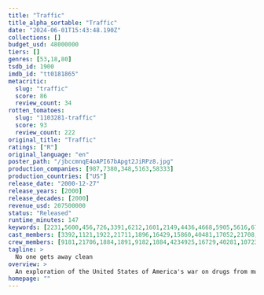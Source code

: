 ```yaml
---
title: "Traffic"
title_alpha_sortable: "Traffic"
date: "2024-06-01T15:43:48.190Z"
collections: []
budget_usd: 48000000
tiers: []
genres: [53,18,80]
tsdb_id: 1900
imdb_id: "tt0181865"
metacritic:
  slug: "traffic"
  score: 86
  review_count: 34
rotten_tomatoes:
  slug: "1103281-traffic"
  score: 93
  review_count: 222
original_title: "Traffic"
ratings: ["R"]
original_language: "en"
poster_path: "/jbccmnqE4oAPI67bApgt2JiRPz8.jpg"
production_companies: [987,7380,348,5163,58333]
production_countries: ["US"]
release_date: "2000-12-27"
release_years: [2000]
release_decades: [2000]
revenue_usd: 207500000
status: "Released"
runtime_minutes: 147
keywords: [2231,5600,456,726,3391,6212,1601,2149,4436,4668,5905,5616,6782,18026,277166]
cast_members: [3392,1121,1922,21711,1896,16429,15860,40481,17052,21708,5365,27563,6065,87956,1159,3926,9274,12798,20899,4589,75604,35552,25544,19492,118045,53257,21710,94089,48136,42824,99856,81687,166543,62037,34248,31714,36803,3283,191182,92777,179882,153926,21134,4606,43010,95797,21675,88031,20807,13657,60875,3136,944478,92328]
crew_members: [9181,21706,1884,1891,9182,1884,4234925,16729,40281,10723,9197]
tagline: >
  No one gets away clean
overview: >
  An exploration of the United States of America's war on drugs from multiple perspectives. For the new head of the Office of National Drug Control Policy, the war becomes personal when he discovers his well-educated daughter is abusing cocaine within their comfortable suburban home. In Mexico, a flawed, but noble policeman agrees to testify against a powerful general in league with a cartel, and in San Diego, a drug kingpin's sheltered trophy wife must learn her husband's ruthless business after he is arrested, endangering her luxurious lifestyle.
homepage: ""
---
```

